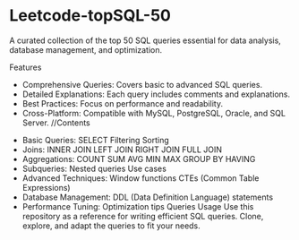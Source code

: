 # Leetcode-topSQL-50
A curated collection of the top 50 SQL queries essential for data analysis, database management, and optimization.

Features
- Comprehensive Queries: Covers basic to advanced SQL queries.
- Detailed Explanations: Each query includes comments and explanations.
- Best Practices: Focus on performance and readability.
- Cross-Platform: Compatible with MySQL, PostgreSQL, Oracle, and SQL Server.
//Contents
* Basic Queries:
    SELECT
    Filtering
    Sorting
* Joins:
    INNER JOIN
    LEFT JOIN
    RIGHT JOIN
    FULL JOIN
* Aggregations:
      COUNT
      SUM
      AVG
      MIN
      MAX
      GROUP BY
      HAVING
* Subqueries:
  Nested queries
  Use cases
* Advanced Techniques:
    Window functions
    CTEs (Common Table Expressions)
* Database Management:
    DDL (Data Definition Language) statements
* Performance Tuning:
    Optimization tips
    Queries
Usage
Use this repository as a reference for writing efficient SQL queries. Clone, explore, and adapt the queries to fit your needs.
